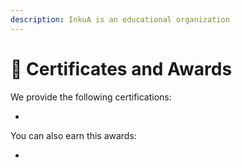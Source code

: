 ```yaml
---
description: InkuA is an educational organization
---
```


# 📜 Certificates and Awards

We provide the following certifications:

*

You can also earn this awards:

*
